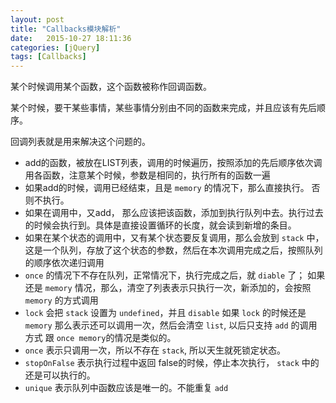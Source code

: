 ```yaml
---
layout: post
title: "Callbacks模块解析"
date:   2015-10-27 18:11:36
categories: [jQuery]
tags: [Callbacks]
---
```


某个时候调用某个函数，这个函数被称作回调函数。

某个时候，要干某些事情，某些事情分别由不同的函数来完成，并且应该有先后顺序。

回调列表就是用来解决这个问题的。

* add的函数，被放在LIST列表，调用的时候遍历，按照添加的先后顺序依次调用各函数，注意某个时候，参数是相同的，执行所有的函数一遍
* 如果add的时候，调用已经结束，且是 `memory` 的情况下，那么直接执行。 否则不执行。
* 如果在调用中，又add， 那么应该把该函数，添加到执行队列中去。执行过去的时候会执行到。具体是直接设置循环的长度，就会读到新增的条目。
* 如果在某个状态的调用中，又有某个状态要反复调用，那么会放到 `stack` 中，这是一个队列，存放了这个状态的参数，然后在本次调用完成之后，按照队列的顺序依次递归调用
* `once` 的情况下不存在队列，正常情况下，执行完成之后，就 `diable` 了； 如果还是 `memory` 情况，那么，清空了列表表示只执行一次，新添加的，会按照 `memory`
的方式调用
* `lock` 会把 `stack` 设置为 `undefined`，并且 `disable` 如果 `lock` 的时候还是 `memory` 那么表示还可以调用一次，然后会清空 `list`, 以后只支持 `add` 的调用方式 
跟 `once memory`的情况是类似的。  
* `once` 表示只调用一次，所以不存在 `stack`, 所以天生就死锁定状态。
* `stopOnFalse` 表示执行过程中返回 false的时候，停止本次执行， `stack` 中的还是可以执行的。
* `unique` 表示队列中函数应该是唯一的。不能重复 `add`

